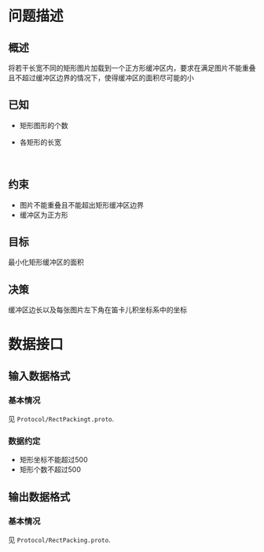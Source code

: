 # 问题描述

## 概述

将若干长宽不同的矩形图片加载到一个正方形缓冲区内，要求在满足图片不能重叠且不超过缓冲区边界的情况下，使得缓冲区的面积尽可能的小


## 已知

- 矩形图形的个数

- 各矩形的长宽

  ​


## 约束

- 图片不能重叠且不能超出矩形缓冲区边界
- 缓冲区为正方形


## 目标

最小化矩形缓冲区的面积


## 决策

缓冲区边长以及每张图片左下角在笛卡儿积坐标系中的坐标



# 数据接口

## 输入数据格式

### 基本情况

见 `Protocol/RectPackingt.proto`.

### 数据约定

- 矩形坐标不能超过500
- 矩形个数不超过500


## 输出数据格式

### 基本情况

见 `Protocol/RectPacking.proto`.
